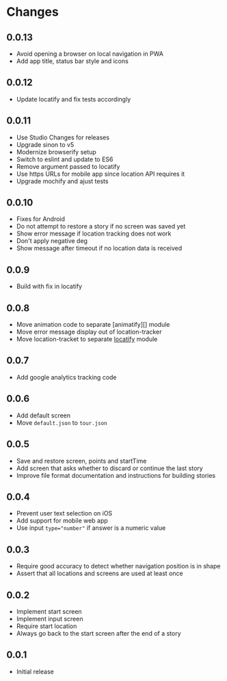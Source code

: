 # Changes

## 0.0.13

- Avoid opening a browser on local navigation in PWA
- Add app title, status bar style and icons

## 0.0.12

- Update locatify and fix tests accordingly

## 0.0.11

- Use Studio Changes for releases
- Upgrade sinon to v5
- Modernize browserify setup
- Switch to eslint and update to ES6
- Remove argument passed to locatify
- Use https URLs for mobile app since location API requires it
- Upgrade mochify and ajust tests

## 0.0.10

- Fixes for Android
- Do not attempt to restore a story if no screen was saved yet
- Show error message if location tracking does not work
- Don't apply negative deg
- Show message after timeout if no location data is received

## 0.0.9

- Build with fix in locatify

## 0.0.8

- Move animation code to separate [animatify][] module
- Move error message display out of location-tracker
- Move location-tracket to separate [locatify][] module

[animaitfy]: https://github.com/mantoni/animatify.js
[locatify]: https://github.com/mantoni/locatify.js

## 0.0.7

- Add google analytics tracking code

## 0.0.6

- Add default screen
- Move `default.json` to `tour.json`

## 0.0.5

- Save and restore screen, points and startTime
- Add screen that asks whether to discard or continue the last story
- Improve file format documentation and instructions for building stories

## 0.0.4

- Prevent user text selection on iOS
- Add support for mobile web app
- Use input `type="number"` if answer is a numeric value

## 0.0.3

- Require good accuracy to detect whether navigation position is in shape
- Assert that all locations and screens are used at least once

## 0.0.2

- Implement start screen
- Implement input screen
- Require start location
- Always go back to the start screen after the end of a story

## 0.0.1

- Initial release
